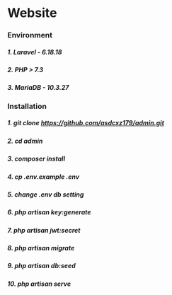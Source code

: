 # Website

### Environment
##### 1. Laravel - 6.18.18
##### 2. PHP > 7.3
##### 3. MariaDB - 10.3.27

### Installation
##### 1. git clone https://github.com/asdcxz179/admin.git
##### 2. cd admin
##### 3. composer install
##### 4. cp .env.example .env
##### 5. change .env db setting
##### 6. php artisan key:generate
##### 7. php artisan jwt:secret
##### 8. php artisan migrate
##### 9. php artisan db:seed
##### 10. php artisan serve
